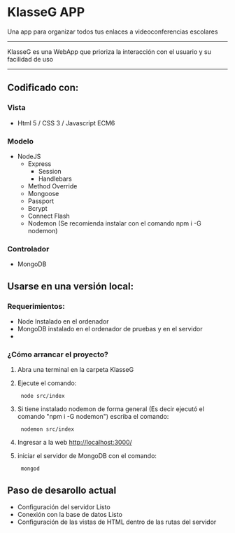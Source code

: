 # KlasseG APP
Una app para organizar todos tus enlaces a videoconferencias escolares
<hr>
KlasseG es una WebApp que prioriza la interacción con el usuario y su facilidad de uso

<hr>

## Codificado con:

### Vista
- Html 5 / CSS 3 / Javascript ECM6
### Modelo
- NodeJS
    - Express
        - Session
        - Handlebars
    - Method Override
    - Mongoose
    - Passport
    - Bcrypt
    - Connect Flash
    - Nodemon (Se recomienda instalar con el comando npm i -G nodemon)
### Controlador
- MongoDB

## Usarse en una versión local:

### Requerimientos:
- Node Instalado en el ordenador
- MongoDB instalado en el ordenador de pruebas y en el servidor
- 

### ¿Cómo arrancar el proyecto?

1. Abra una terminal en la carpeta KlasseG 
2. Ejecute el comando:

        node src/index

3. Si tiene instalado nodemon de forma general (Es decir ejecutó el comando "npm i -G nodemon") escriba el comando:

        nodemon src/index

4. Ingresar a la web [http://localhost:3000/](http://localhost:3000/)

5. iniciar el servidor de MongoDB con el comando:

        mongod

## Paso de desarollo actual

- Configuración del servidor Listo
- Conexión con la base de datos Listo
- Configuración de las vistas de HTML dentro de las rutas del servidor
